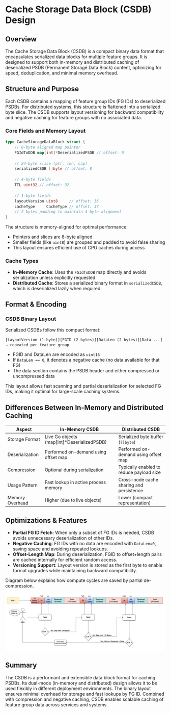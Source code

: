 # Cache Storage Data Block (CSDB) Design

## Overview
The Cache Storage Data Block (CSDB) is a compact binary data format that encapsulates serialized data blocks for multiple feature groups. It is designed to support both in-memory and distributed caching of deserialized PSDB (Permanent Storage Data Block) content, optimizing for speed, deduplication, and minimal memory overhead.

## Structure and Purpose
Each CSDB contains a mapping of feature group IDs (FG IDs) to deserialized PSDBs. For distributed systems, this structure is flattened into a serialized byte slice. The CSDB supports layout versioning for backward compatibility and negative caching for feature groups with no associated data.

### Core Fields and Memory Layout
```go
type CacheStorageDataBlock struct {
    // 8-byte aligned map pointer
    FGIdToDDB map[int]*DeserializedPSDB // offset: 0

    // 24-byte slice (ptr, len, cap)
    serializedCSDB []byte // offset: 8

    // 4-byte fields
    TTL uint32 // offset: 32

    // 1-byte fields
    layoutVersion uint8     // offset: 36
    cacheType     CacheType // offset: 37
    // 2 bytes padding to maintain 4-byte alignment
}
```
The structure is memory-aligned for optimal performance:
- Pointers and slices are 8-byte aligned
- Smaller fields (like `uint8`) are grouped and padded to avoid false sharing
- This layout ensures efficient use of CPU caches during access

### Cache Types
- **In-Memory Cache**: Uses the `FGIdToDDB` map directly and avoids serialization unless explicitly requested.
- **Distributed Cache**: Stores a serialized binary format in `serializedCSDB`, which is deserialized lazily when required.

## Format & Encoding

### CSDB Binary Layout
Serialized CSDBs follow this compact format:

```
[LayoutVersion (1 byte)][FGID (2 bytes)][DataLen (2 bytes)][Data ...]   → repeated per feature group
```
- FGID and DataLen are encoded as `uint16`
- If `DataLen == 0`, it denotes a negative cache (no data available for that FG)
- The data section contains the PSDB header and either compressed or uncompressed data

This layout allows fast scanning and partial deserialization for selected FG IDs, making it optimal for large-scale caching systems.

## Differences Between In-Memory and Distributed Caching

| Aspect            | In-Memory CSDB                          | Distributed CSDB                          |
|------------------|-----------------------------------------|-------------------------------------------|
| Storage Format   | Live Go objects (map[int]*DeserializedPSDB) | Serialized byte buffer (`[]byte`)        |
| Deserialization  | Performed on-demand using offset map    | Performed on-demand using offset map      |
| Compression      | Optional during serialization           | Typically enabled to reduce payload size  |
| Usage Pattern    | Fast lookup in active process memory    | Cross-node cache sharing and persistence  |
| Memory Overhead  | Higher (due to live objects)            | Lower (compact representation)            |

## Optimizations & Features

- **Partial FG ID Fetch**: When only a subset of FG IDs is needed, CSDB avoids unnecessary deserialization of other IDs.
- **Negative Caching**: FG IDs with no data are encoded with `DataLen=0`, saving space and avoiding repeated lookups.
- **Offset-Length Map**: During deserialization, FGID to offset+length pairs are cached internally for efficient random access.
- **Versioning Support**: Layout version is stored as the first byte to enable format upgrades while maintaining backward compatibility.

Diagram below explains how compute cycles are saved by partial de-compression. 

![CSDB Partial Decompression](../assets/csdb-partial-decom.png)

## Summary
The CSDB is a performant and extensible data block format for caching PSDBs. Its dual-mode (in-memory and distributed) design allows it to be used flexibly in different deployment environments. The binary layout ensures minimal overhead for storage and fast lookups by FG ID. Combined with compression and negative caching, CSDB enables scalable caching of feature group data across services and systems.

